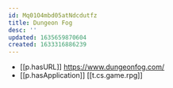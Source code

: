 ```yaml
---
id: Mq01O4mbd05atNdcdutfz
title: Dungeon Fog
desc: ''
updated: 1635659870604
created: 1633316886239
---
```




- [[p.hasURL]] https://www.dungeonfog.com/
- [[p.hasApplication]] [[t.cs.game.rpg]] 
